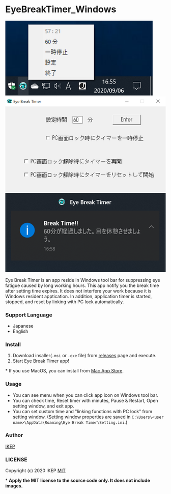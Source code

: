 # EyeBreakTimer_Windows
![toolbar](/screenshot/toolbar.png) ![setting](/screenshot/setting.png) ![notification](/screenshot/notification.png)

Eye Break Timer is an app reside in Windows tool bar for suppressing eye fatigue caused by long working hours.
This app notify you the break time after setting time expires.
It does not interfere your work because it is Windows resident apptication.
In addition, application timer is started, stopped, and reset by linking with PC lock automatically.

### Support Language
- Japanese
- English

### Install
1. Download insaller(`.msi` or `.exe` file) from [releases](/releases) page and execute.
2. Start Eye Break Timer app!

\* If you use MacOS, you can install from [Mac App Store](https://apps.apple.com/jp/app/eye-break-timer/id1299583418).

### Usage
- You can see menu when you can click app icon on Windows tool bar.
- You can check time, Reset timer with minutes, Pause & Restart, Open setting window, and exit app.
- You can set custom time and "linking functions with PC lock" from setting window.
(Setting window properties are saved in `C:\Users\<user name>\AppData\Roaming\Eye Break Timer\Setting.ini`.)

### Author
[IKEP](https://ikep.jp)

### LICENSE
Copyright (c) 2020 IKEP
[MIT](/LICENSE)

\* **Apply the MIT license to the source code only. It does not include images.**
